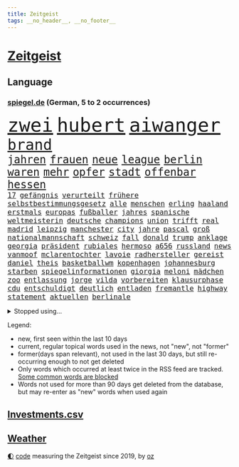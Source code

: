```yaml
---
title: Zeitgeist
tags: __no_header__, __no_footer__
---
```


# [Zeitgeist](https://oliz.io/zeitgeist/)

## Language

<h3><a href="https://www.spiegel.de" target="_blank">spiegel.de</a> (German, 5 to 2 occurrences)</h3>
<p style="font-family:monospace">
<span style="font-size:32pt"><a href="news_links.html#zwei" class="current">zwei</a></span>
<span style="font-size:32pt"><a href="news_links.html#hubert" class="current">hubert</a></span>
<span style="font-size:32pt"><a href="news_links.html#aiwanger" class="current">aiwanger</a></span>
<br>
<span style="font-size:25pt"><a href="news_links.html#brand" class="current">brand</a></span>
<br>
<span style="font-size:18pt"><a href="news_links.html#jahren" class="current">jahren</a></span>
<span style="font-size:18pt"><a href="news_links.html#frauen" class="current">frauen</a></span>
<span style="font-size:18pt"><a href="news_links.html#neue" class="current">neue</a></span>
<span style="font-size:18pt"><a href="news_links.html#league" class="current">league</a></span>
<span style="font-size:18pt"><a href="news_links.html#berlin" class="current">berlin</a></span>
<span style="font-size:18pt"><a href="news_links.html#waren" class="current">waren</a></span>
<span style="font-size:18pt"><a href="news_links.html#mehr" class="current">mehr</a></span>
<span style="font-size:18pt"><a href="news_links.html#opfer" class="current">opfer</a></span>
<span style="font-size:18pt"><a href="news_links.html#stadt" class="current">stadt</a></span>
<span style="font-size:18pt"><a href="news_links.html#offenbar" class="current">offenbar</a></span>
<span style="font-size:18pt"><a href="news_links.html#hessen" class="current">hessen</a></span>
<br>
<span style="font-size:12pt"><a href="news_links.html#17" class="current">17</a></span>
<span style="font-size:12pt"><a href="news_links.html#gefängnis" class="current">gefängnis</a></span>
<span style="font-size:12pt"><a href="news_links.html#verurteilt" class="current">verurteilt</a></span>
<span style="font-size:12pt"><a href="news_links.html#frühere" class="current">frühere</a></span>
<span style="font-size:12pt"><a href="news_links.html#selbstbestimmungsgesetz" class="current">selbstbestimmungsgesetz</a></span>
<span style="font-size:12pt"><a href="news_links.html#alle" class="current">alle</a></span>
<span style="font-size:12pt"><a href="news_links.html#menschen" class="current">menschen</a></span>
<span style="font-size:12pt"><a href="news_links.html#erling" class="current">erling</a></span>
<span style="font-size:12pt"><a href="news_links.html#haaland" class="current">haaland</a></span>
<span style="font-size:12pt"><a href="news_links.html#erstmals" class="current">erstmals</a></span>
<span style="font-size:12pt"><a href="news_links.html#europas" class="current">europas</a></span>
<span style="font-size:12pt"><a href="news_links.html#fußballer" class="current">fußballer</a></span>
<span style="font-size:12pt"><a href="news_links.html#jahres" class="current">jahres</a></span>
<span style="font-size:12pt"><a href="news_links.html#spanische" class="current">spanische</a></span>
<span style="font-size:12pt"><a href="news_links.html#weltmeisterin" class="current">weltmeisterin</a></span>
<span style="font-size:12pt"><a href="news_links.html#deutsche" class="current">deutsche</a></span>
<span style="font-size:12pt"><a href="news_links.html#champions" class="current">champions</a></span>
<span style="font-size:12pt"><a href="news_links.html#union" class="current">union</a></span>
<span style="font-size:12pt"><a href="news_links.html#trifft" class="current">trifft</a></span>
<span style="font-size:12pt"><a href="news_links.html#real" class="current">real</a></span>
<span style="font-size:12pt"><a href="news_links.html#madrid" class="current">madrid</a></span>
<span style="font-size:12pt"><a href="news_links.html#leipzig" class="current">leipzig</a></span>
<span style="font-size:12pt"><a href="news_links.html#manchester" class="current">manchester</a></span>
<span style="font-size:12pt"><a href="news_links.html#city" class="current">city</a></span>
<span style="font-size:12pt"><a href="news_links.html#jahre" class="current">jahre</a></span>
<span style="font-size:12pt"><a href="news_links.html#pascal" class="current">pascal</a></span>
<span style="font-size:12pt"><a href="news_links.html#groß" class="current">groß</a></span>
<span style="font-size:12pt"><a href="news_links.html#nationalmannschaft" class="current">nationalmannschaft</a></span>
<span style="font-size:12pt"><a href="news_links.html#schweiz" class="current">schweiz</a></span>
<span style="font-size:12pt"><a href="news_links.html#fall" class="current">fall</a></span>
<span style="font-size:12pt"><a href="news_links.html#donald" class="current">donald</a></span>
<span style="font-size:12pt"><a href="news_links.html#trump" class="current">trump</a></span>
<span style="font-size:12pt"><a href="news_links.html#anklage" class="current">anklage</a></span>
<span style="font-size:12pt"><a href="news_links.html#georgia" class="current">georgia</a></span>
<span style="font-size:12pt"><a href="news_links.html#präsident" class="current">präsident</a></span>
<span style="font-size:12pt"><a href="news_links.html#rubiales" class="new">rubiales</a></span>
<span style="font-size:12pt"><a href="news_links.html#hermoso" class="new">hermoso</a></span>
<span style="font-size:12pt"><a href="news_links.html#a656" class="new">a656</a></span>
<span style="font-size:12pt"><a href="news_links.html#russland" class="current">russland</a></span>
<span style="font-size:12pt"><a href="news_links.html#news" class="current">news</a></span>
<span style="font-size:12pt"><a href="news_links.html#vanmoof" class="current">vanmoof</a></span>
<span style="font-size:12pt"><a href="news_links.html#mclarentochter" class="new">mclarentochter</a></span>
<span style="font-size:12pt"><a href="news_links.html#lavoie" class="new">lavoie</a></span>
<span style="font-size:12pt"><a href="news_links.html#radhersteller" class="new">radhersteller</a></span>
<span style="font-size:12pt"><a href="news_links.html#gereist" class="current">gereist</a></span>
<span style="font-size:12pt"><a href="news_links.html#daniel" class="current">daniel</a></span>
<span style="font-size:12pt"><a href="news_links.html#theis" class="new">theis</a></span>
<span style="font-size:12pt"><a href="news_links.html#basketballwm" class="new">basketballwm</a></span>
<span style="font-size:12pt"><a href="news_links.html#kopenhagen" class="current">kopenhagen</a></span>
<span style="font-size:12pt"><a href="news_links.html#johannesburg" class="new">johannesburg</a></span>
<span style="font-size:12pt"><a href="news_links.html#starben" class="current">starben</a></span>
<span style="font-size:12pt"><a href="news_links.html#spiegelinformationen" class="current">spiegelinformationen</a></span>
<span style="font-size:12pt"><a href="news_links.html#giorgia" class="current">giorgia</a></span>
<span style="font-size:12pt"><a href="news_links.html#meloni" class="current">meloni</a></span>
<span style="font-size:12pt"><a href="news_links.html#mädchen" class="current">mädchen</a></span>
<span style="font-size:12pt"><a href="news_links.html#zoo" class="current">zoo</a></span>
<span style="font-size:12pt"><a href="news_links.html#entlassung" class="current">entlassung</a></span>
<span style="font-size:12pt"><a href="news_links.html#jorge" class="new">jorge</a></span>
<span style="font-size:12pt"><a href="news_links.html#vilda" class="new">vilda</a></span>
<span style="font-size:12pt"><a href="news_links.html#vorbereiten" class="current">vorbereiten</a></span>
<span style="font-size:12pt"><a href="news_links.html#klausurphase" class="new">klausurphase</a></span>
<span style="font-size:12pt"><a href="news_links.html#cdu" class="current">cdu</a></span>
<span style="font-size:12pt"><a href="news_links.html#entschuldigt" class="current">entschuldigt</a></span>
<span style="font-size:12pt"><a href="news_links.html#deutlich" class="current">deutlich</a></span>
<span style="font-size:12pt"><a href="news_links.html#entladen" class="new">entladen</a></span>
<span style="font-size:12pt"><a href="news_links.html#fremantle" class="current">fremantle</a></span>
<span style="font-size:12pt"><a href="news_links.html#highway" class="current">highway</a></span>
<span style="font-size:12pt"><a href="news_links.html#statement" class="current">statement</a></span>
<span style="font-size:12pt"><a href="news_links.html#aktuellen" class="current">aktuellen</a></span>
<span style="font-size:12pt"><a href="news_links.html#berlinale" class="current">berlinale</a></span>
</p>
<details>
<summary>Stopped using...</summary>
<p class="former" style="font-size:12pt">
pause(1044) positionen(1044) appelliert(1043) beobachten(1043) botschaft(1043) usaußenminister(1043) aufnehmen(1042) berühmt(1041) entdeckte(1041) müssten(1041) nazis(1041) philippinen(1041) reich(1041) zeitweise(1041) körper(1040) 2015(1039) erlassen(1039) klimaneutral(1039) kämpfte(1039) schlimm(1039) tötet(1039) weshalb(1039) atmosphäre(1038) entgegen(1038) höher(1038) persönlich(1038) ziemlich(1038) 37(1037) amerika(1037) beamten(1037) daher(1037) londoner(1037) pflege(1037) versorgt(1037) führerschein(1036) kritische(1036) tschechien(1036) weltkrieg(1036) überall(1036) erfahrung(1035) favoriten(1035) forderte(1035) hans(1035) lehnen(1035) löhne(1035) stefan(1035) ursula(1035) april(1034) einreisen(1034) schatten(1034) teilte(1034) berufung(1033) beschimpft(1033) drehen(1033) umwelt(1033) beachten(1032) beschluss(1032) erdoğan(1032) reporter(1032) spanier(1032) stellten(1032) 10(1031) album(1031) bundestrainer(1031) hölle(1031) kollaps(1031) mönchengladbach(1031) amnesty(1030) schauen(1030) voraus(1030) bull(1029) dachte(1029) leyen(1029) red(1029) umstritten(1029) verurteilte(1029) marke(1028) möglichst(1028) 1500(1027) erkenntnisse(1027) erkrankt(1027) verbreiten(1027) themen(1026) antisemitismus(1025) aufgegeben(1025) debatten(1025) e(1024) euparlament(1024) nachgewiesen(1024) abgebrochen(1023) berät(1023) änderungen(1023) erwischt(1020) motiv(1019) schriftsteller(1019) kooperation(1017) hunger(1016) porsche(1016) umgeht(1016) mercedes(1015) richard(1015) schießen(1014) sitzung(1014) begrüßt(1013) gelingen(1013) handel(1011) katar(1010) prognose(1010) ältere(1010) samstagmorgen(1008) einbruch(1006) atomkraft(1005) papier(1005) teilt(1002) herausforderung(999) schock(996) johannes(982) missbrauchs(981) blinken(980) hitler(977) zusätzliche(970) marine(969) dankt(957) diagnose(924) lehrerin(912) strebt(876) investor(870) lahm(865) long(858) unis(849) gewalttat(847) 250(843) fußballnationalmannschaft(835) krieges(821) besonderes(815) tennisstar(804) spiegelreporter(799) schwäche(784) arte(782) rereportage(782) adac(776) partnerschaft(765) inszenieren(745) sichtbar(744) dax(719) erhofft(716) zurückziehen(715) gewohnt(713) machtübernahme(711) harris(698) eindeutig(697) gewandt(697) worum(686) millionenhöhe(683) schulden(681) abkommen(675) rauswurf(665) strackzimmermann(662) spürbar(655) weißer(652) verteidiger(643) euländer(642) betrüger(641) vatikan(634) vorgesehen(633) invasion(621) guterres(620) pech(620) gesteckt(619) zustande(618) diskussionen(610) teuerung(608) kriegs(606) angekündigte(605) öffentlichrechtlichen(603) marieagnes(599) papa(598) aufgestellt(594) untergang(583) ring(581) steffi(580) lemke(578) schwieriger(577) inhalte(575) teppich(567) krankheiten(563) heißen(554) reichweite(554) behauptete(545) stammen(540) dreharbeiten(530) indischen(528) fluss(526) stabil(522) bomben(519) unmittelbar(519) austausch(517) empfang(516) ungewiss(512) 34(510) gemeint(508) kalt(498) überlebenden(498) herrschte(495) indem(495) auslöser(491) bezeichnen(489) fernen(487) packenden(476) anschuldigungen(474) golden(471) verzichtete(471) unterliegt(462) brennende(447) unterlagen(447) zunahme(442) sinne(441) sprung(432) senegal(427) gegnerin(426) irgendwann(424) tvinterview(423) künstlichen(422) gegenzug(421) feuert(418) schrumpfen(415) thüringens(414) mob(413) gleichberechtigung(412) krebserkrankung(411) jemals(410) standards(410) demenz(408) erdbeben(404) legal(397) verleihung(393) dach(384) ältesten(381) fronten(378) aufbau(373) hinrichtung(372) wunderbar(365) entkommen(363) fußballprofis(358) abwehren(357) grab(357) gott(354) telekom(354) tobias(352) 63(351) künstlich(351) nachspiel(348) skizziert(346) atlantik(343) 1992(340) rätseln(340) bundesbank(338) rechtsradikale(335) unbestimmte(328) lebron(325) treibhausgase(320) schwächt(319) bestimmen(317) adidas(316) spiels(316) legendär(315) vereine(314) scheinbar(313) standard(312) tunesien(312) elektronische(311) vergnügen(310) zweifeln(307) entführen(306) methoden(306) pjöngjang(304) datenanalyse(300) traditionell(300) vizepräsidentin(300) erziehung(295) autohersteller(293) schlachtfeld(293) zucker(290) hunderten(285) ioc(284) westküste(284) songs(282) prangert(280) schossen(280) haag(277) erreichbar(276) steuert(276) adolf(275) apples(274) blockaden(271) johnny(269) figuren(267) transportiert(264) entwendet(263) koreanischen(261) süß(259) lauter(258) pop(258) feind(257) wachsenden(257) abgründe(254) aufpassen(254) bestellen(253) frische(253) nico(253) berühmter(252) sound(252) colorado(251) madonna(249) kanäle(247) jahresbeginn(244) verarbeiten(244) internationalem(243) marcel(242) totschlags(242) gestalten(241) 64(240) nachschub(240) reformieren(239) steine(239) verwendet(239) überstanden(239) kandidieren(238) abgewiesen(237) darm(237) kleinsten(237) kostenlos(237) freunden(235) tourismus(235) al(234) änderung(234) parkplatz(233) kapital(231) gigantische(230) jva(230) fremden(229) kulturkampf(229) eröffnen(228) ahmad(227) regierungsbündnis(227) einkaufszentrum(226) renommierte(224) straftäter(224) bass(222) aussieht(220) bußgeld(220) avatar(219) denkbar(218) geheimnisse(218) genehmigungen(218) c(216) perspektive(214) werten(214) reihen(213) verbote(213) nervt(212) ausstand(210) christdemokraten(210) mischt(208) regionalzug(208) verschärfte(208) halbinsel(206) profifußball(206) umweltministerin(206) unbezahlbar(206) jp(205) konto(205) oldtimer(205) 33jährige(203) orthodoxe(203) unterhose(202) wasserstoff(202) befasst(201) behördenangaben(200) klagte(200) kriegsgebiet(196) verschleppt(196) event(193) startups(193) stein(190) aufgearbeitet(189) büßen(189) maximilian(189) schöner(189) 46(187) antike(187) bienen(186) gleiche(186) vorzubereiten(186) aufbauen(185) pflegen(185) vizepräsidenten(185) aufbruch(183) läufer(182) media(182) zutiefst(182) reiz(181) 1600(180) beitritt(180) bewertet(179) kampfjetlieferungen(178) seniorinnen(178) azubis(177) ukrainern(177) überprüfung(177) bauarbeiten(176) ausschluss(174) leiterin(174) ministerpräsidenten(174) 2007(173) heide(173) schifffahrt(172) universum(171) fett(170) teilerfolg(170) teures(170) toll(170) zwölften(170) bergung(169) politikwissenschaftler(169) sportliche(169) bürogebäude(167) flugobjekte(167) kontrollierten(166) menschliche(166) wölfe(166) mangelhafter(165) rauch(165) moskauer(164) verstoß(164) krawall(163) amtskollege(162) etappensieg(162) glücklicher(161) würmer(161) zubereitung(161) diesjährigen(160) überforderung(160) großmächte(159) aufzeichnungen(157) bärin(157) suspendierung(157) statistischen(156) buchstaben(155) priorität(155) ernsten(154) gestreikt(154) standing(153) fristen(152) territorium(151) z(151) stammende(150) spannenden(149) wochenbeginn(149) zwist(149) örtliche(149) allzu(148) bestände(148) hülkenberg(148) dominieren(147) laune(147) naiv(146) scheibe(146) stahl(146) ferrari(145) hauseigentümer(144) kanye(144) alison(143) festland(143) abkühlung(142) kardashian(142) gesunde(141) zerbrechen(141) ältester(141) raumfahrtagentur(140) russin(140) pis(139) christlichen(138) siedlungen(138) minderheitsregierung(136) parlamentswahlen(135) schieben(135) wrack(135) aufwendige(134) pogačar(134) spuckt(134) tadej(134) jahrelanger(133) trophäe(133) aktueller(132) rohstoffe(132) jpmorgan(131) schnellere(131) schwankt(131) emotionen(130) entwickelte(130) franzose(130) umfragehoch(130) thron(129) erdöl(127) mercedesbenz(127) astronomie(126) challenges(126) festgeklebt(126) geschwindigkeitsrekord(126) höhenflug(126) jim(126) begeisterung(125) anonymer(123) jr(123) riskieren(123) flüchtende(122) gespalten(122) oberdorf(122) torjägerin(122) ausbreiten(121) helmut(121) bangt(120) twitters(120) vorsitz(120) sehnsucht(119) account(118) aufgeladen(118) deutlicher(118) zermürben(118) abgewendet(117) cnn(117) feierlichkeiten(117) fraktionen(117) leclerc(117) logo(117) zusammenhängen(117) funkstille(115) damon(114) matt(114) umsetzbar(114) begrenzung(113) intensivstation(113) lebensstil(113) prämien(113) weggefährten(113) fahrerlaubnis(112) keeper(112) kern(112) niedrigen(112) statistikern(112) beweis(111) keinerlei(111) nachbarschaftsstreit(111) umtriebe(111) bundesweite(109) lina(109) sudan(107) dm(106) einsturz(106) gegnerinnen(106) gärten(106) nbastar(106) trikot(106) verweigern(106) 8000(105) bestellte(105) landgerichts(105) bademeister(104) militärregierung(104) optimismus(104) sonnenschutz(104) lebenstraum(103) norbert(103) sprengmeister(103) überzeugungen(103) aß(102) derartigen(102) erstem(102) votum(102) analyst(100) funk(100) gefangenenaustausch(100) 118(99) toben(99) verarbeitet(99) aufgerollt(97) gedeckt(97) geht's(97) insolvenzen(97) raketenstart(97) vergeltung(97) 1943(96) alain(96) könige(96) rodríguez(96) schaute(96) science(96) österreicher(96) 97(95) jahresziele(95) souverän(95) a5(94) blutiger(94) ebene(94) läuferin(94) erregt(93) feindliche(93) flüchteten(93) heißeste(93) rekordtemperaturen(93) strikt(92) substanzen(92) esoterischen(91) koffern(91) redner(91) taschenbücher(91) traurige(91) apulien(90) artikel(90) coronahilfen(90) drohkulisse(90) ertrunkene(90) freikam(90) großartigen(90) hungrig(90) innovation(90) mischen(90) selbstbewussten(90) tarnung(90) trainings(90) auswirken(89) jederzeit(89) romantische(89) zelebrieren(89) branchenverband(88) mühe(88) sowjetzeit(88) verwechselt(88) weltbeste(88) wohnblock(88) afrikaner(87) institute(87) kündigten(87) lee(87) unogeneralsekretär(87) accessoire(86) airtags(86) heiklen(86) schmuckstück(86) vorletzten(86) anschaut(85) chase(85) eingeliefert(85) eingewechselt(85) elektroroller(85) erzogen(85) kreieren(85) pforzheim(85) pérez(85) sergio(85) weltwetterorganisation(85) chialo(84) festtag(84) jill(84) kultursenator(84) morde(84) tracker(84) vorgenommen(84) auszusteigen(83) bereitwillig(83) gewürdigt(83) iaea(83) serge(83) tabak(83) fold(82) herkunftsstaaten(82) manifestieren(82) monster(82) siegerin(82) wahrnehmen(82) blockt(81) market(81) nebenan(81) peters(81) schleswigholsteinischen(81) verunreinigung(81) vietnam(81) 700000(80) dingen(80) dämpfer(80) etabliert(80) germain(80) mägen(80) skandalen(80) spohr(80) terrorgruppe(80) unterwäsche(80) vierjähriger(80) waldbrandgebieten(80) bronny(79) endes(79) externe(79) innen(79) nordatlantik(79) rekordzeit(79) saint(79) staatschefs(79) menschengruppe(78) militärischer(78) parteiübergreifend(78) rettungsversuch(78) vermieten(78) wählern(78) ziviles(78) afdlandrat(77) aufstellen(77) bundesamts(77) jobmarkt(77) naturschutz(77) pfleger(77) scharfer(77) zurücktreten(77) zurückzuziehen(77) übergang(77) benachbarte(76) coachings(76) euland(76) feministin(76) genehmigen(76) packendes(76) postfaschisten(76) putschversuch(76) sicherheitsrisiko(76) diktieren(75) doppeltes(75) polnisches(75) psychiater(75) stürze(75) ärzten(75) ankern(74) atemnot(74) blindgänger(74) buchten(74) flirt(74) interessenten(74) mobiltelefon(74) brandstiftung(73) einzigartige(73) guillermo(73) investments(73) schiffswrack(73) wracks(73) absperrband(72) bombardiert(72) gustavo(72) hängepartie(72) kennzeichen(72) mls(72) objekte(72) befragt(71) beliefern(71) einwanderung(71) fußfessel(71) lukas(71) migrationsdebatte(71) run(71) sherpa(71) unzulässig(71) verschmutzung(71) vogel(71) vorsorge(71) auslaufen(70) beratern(70) fluggeräte(70) getreideabkommens(70) johansson(70) regelwerks(70) scarlett(70) strafzettel(70) däne(69) handele(69) schütten(69) unteren(69) zirkulation(69) zusammenarbeiten(69) aufheben(68) bewundert(68) bildschirme(68) epstein(68) etappen(68) höchstens(68) jones(68) kalter(68) mitregieren(68) gehisst(67) laute(67) menschlicher(67) ovations(67) regenbogenflagge(67) südeuropa(67) besiegelt(66) diverse(66) kyriakos(66) marcus(66) mitsotakis(66) rebellen(66) verherrlicht(65) weltmacht(65) abzuwenden(64) aufklärungsdrohnen(64) gesamtführung(64) mangelnder(64) nationalismus(64) staatskrise(64) unterschied(64) abpfiff(63) altmeister(63) polizeistation(63) saftig(63) teamkollege(63) einzigen(62) menschenrechten(62) politologe(62) risikofaktoren(62) sozialisten(62) unterlaufen(62) verlorene(62) familienvater(61) gelte(61) obergrenze(61) richtlinie(61) schockstarre(61) strengen(61) achtet(60) herkunft(60) bisse(59) festgestellt(59) krimbrücke(59) schläft(59) zugänglichen(59) übertroffen(59) entlaufen(58) erwärmung(58) getreidedeal(58) graham(58) prominent(58) zweikampf(58) balkonkraftwerke(57) begriffen(57) beobachtern(57) bleiberecht(57) schiffsführer(57) versäumt(57) voss(57) aufräumarbeiten(56) auftaktsieg(56) definiert(56) fundamentale(56) sensationellen(56) direktorin(55) geadelt(55) gewappnet(55) omas(55) tonaufnahme(55) coolness(54) eignung(54) erfundene(54) gekracht(54) jeweils(54) thore(54) witzig(54) achttausender(53) jedermann(53) tinderschwindler(53) eindrücken(52) kannten(52) kran(52) rampenlicht(52) speichern(52) verschärften(52) einbringen(51) entschädigungen(51) selben(51) außerirdische(50) betreiberfirma(50) disqualifikation(50) lodern(50) präzise(50) unterziehen(50) abwenden(49) alla(49) computerbrille(49) gewissens(49) modellen(49) munitionsproduktion(49) permafrost(49) rechtsaußenpartei(49) senatorin(49) spotten(49) sympathie(49) bergstürze(48) bezog(48) dächern(48) erklimmen(48) gasversorgung(48) migrationsabkommen(48) milchstraße(48) schlüssel(48) tribüne(48) 2013(47) rechtsruck(47) trauriges(47) frauenfußballwm(46) konzerten(46) nicolás(46) ozean(46) unseren(46) verschlechtern(46) verschmutzt(46) vorgesehenen(46) wehen(46) 000(45) algorithmus(45) cdukommunalpolitiker(45) freizügigkeit(45) kolumbianische(45) kühlere(45) thunberg(45) wellbrock(45) polizeipräsenz(44) wettkämpfe(44) ablehnt(43) verhungerten(43) abkühlen(42) bewusstlosen(42) drückt(42) eisschnellläuferin(42) fachen(42) geht’s(42) geldanlage(42) klimaexperte(42) sicherheitsmann(42) anrichten(41) ferienwohnungen(41) nea(41) plagt(41) tunis(41) versicherer(41) abgaswerten(40) nachhaltige(40) natoukrainerat(40) startplatz(40) 46jähriger(39) beyoncé(39) emma(39) oceangate(39) realen(39) schnappt(39) titan(39) vorzeitigen(39) zerschnitten(39) abhang(38) puzzle(38) speziellen(38) geeignet(37) homophobie(37) maskottchen(37) titanunglück(37) 2050(36) bewohnern(36) gino(36) mäder(36) parteiführung(36) geschlossene(35) schott(35) wahlbeteiligung(35) dfbfußballerinnen(34) entlassungen(34) kaczyński(34) kinokassen(34) pischef(34) polarisieren(34) protestaktionen(34) senna(34) stockt(34) vielfalt(34) blaue(33) hitzeschutzplan(33) munitionsdepot(33) sesselmann(33) abgrenzung(32) eingeholt(32) neubrandenburg(32) gerichts(31) rechtmäßigen(31) weizen(31) aufgebracht(30) campen(30) cduchefs(30) ernährungsminister(30) fernsehwerbung(30) irritierte(30) o2(30) salzhaltige(30) vorfällen(30) waldimir(30) wassertropfen(30) aufatmen(29) natopartner(29) sergei(29) spa(29) surfen(29) unkonventionelle(29) belastungsstörungen(28) catherine(28) fotografin(28) freistil(28) leitzinserhöhungen(28) polarisierung(28) posttraumatischen(28) reportage(28) saßen(28) beschränkungen(27) buchempfehlungen(27) sainz(27) therapie(27) versenkt(27) 243(26) mietvertrag(26) pandora(26) podest(26) urlaubsinsel(26) abschließen(25) emre(25) kühlen(25) lokal(25) nationalsozialismus(25) senderverbund(25) zusammenrücken(25) auftaktspiel(24) brandenburgs(24) hinterm(24) jule(24) peloton(24) spione(24) afderfolge(23) armbinde(23) ausziehen(23) bagdad(23) frankreichrundfahrt(23) getreideabkommen(23) langzeitschäden(23) schätzte(23) vorjahre(23) widmet(23) ausnutzen(22) beeinträchtigen(22) bunte(22) echtes(22) exweltmeister(22) innenverteidiger(22) kommunale(22) brexithardliner(21) dominant(21) farage(21) festspielen(21) feuerwerkskörper(21) klassement(21) mäßig(21) nigel(21) piastri(21) sachbücher(21) faber(20) faible(20) liebesbetrüger(20) linksverteidigerin(20) lächerlich(20) strömen(20) annektierten(19) bildungssystem(19) exkanzlerin(19) relativiert(19) reservisten(19) csuabgeordnete(18) geil(18) hochgefahren(18) kampfpanzer(18) konter(18) lagen(18) toursieger(18) weltraumteleskop(18) angespült(17) freibäder(17) gigantischem(17) kriegsende(17) mehrheiten(17) strafanzeigen(17) bezwungen(16) glamour(16) inoffizielle(16) juristin(16) polnischer(16) rüstungsexporte(16) simonis(16) tagessieg(16) a4(15) angefangen(15) bautzen(15) death(15) emmy(15) natowaffen(15) naturgewalten(15) schweine(15) streumunition(15) abinoten(14) ansonsten(14) freiwasser(14) geschändet(14) jubelte(14) knesset(14) mclarens(14) schwimmwm(14) wmgegner(14) bauchschmerzen(13) blackrock(13) crewmitglieder(13) eintrittskarten(13) häuslicher(13) salzburger(13) südfranzösischen(13) usmarine(13) weltrekorde(13) carola(12) pornografie(12) rackete(12) sicherheitsexperte(12) vorentscheidung(12) wesentliche(12) wirtschaftsweisen(12) kophase(11) spezialgerät(11)
</p>
</details>
<p>Legend:
<ul>
<li><span class="new">new</span>, first seen within the last 10 days</li>
<li><span class="current">current</span>, regular topical words used in the news, not "new", not "former"</li>
<li><span class="former">former(days span relevant)</span>, not used in the last 30 days, but still re-occurring enough to not get deleted</li>
<li>Only words which occurred at least twice in the RSS feed are tracked. <a href="language/filters.py">Some common words are blocked</a></li>
<li>Words not used for more than 90 days get deleted from the database, but may re-enter as "new" words when used again</li>
</ul>
</p>

## [Investments](investments.html)[.csv](investments.csv)

## [Weather](weather.html)

<footer>
<a href="javascript:toggleTheme()" class="nav">🌓</a>
<a href="https://github.com/ooz/zeitgeist">code</a> measuring the Zeitgeist since 2019, by <a href="https://oliz.io">oz</a>
</footer>
